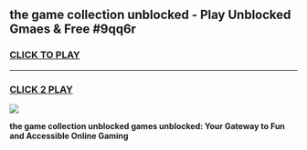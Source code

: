 
## the game collection unblocked - Play Unblocked Gmaes & Free #9qq6r
<h3>
<a href="https://news.freeplayer.one?title=the_game_collection_unblocked&ref=24F">CLICK TO PLAY</a></h3>
<hr>

<h3>
<a href="https://news.freeplayer.one?title=the_game_collection_unblocked&ref=24F">CLICK 2 PLAY</a>
  
</h3>

<a href="https://news.freeplayer.one?title=the_game_collection_unblocked&ref=24F/"><img src="https://clearcache.store/games.png"></a>


**the game collection unblocked games unblocked: Your Gateway to Fun and Accessible Online Gaming**
